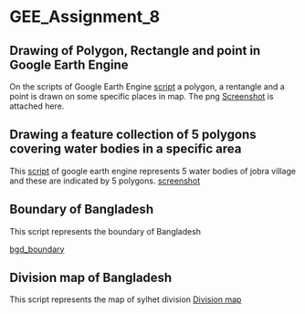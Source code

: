 # GEE_Assignment_8

## Drawing of Polygon, Rectangle and point in Google Earth Engine
On the scripts of Google Earth Engine [script](https://code.earthengine.google.com/1d1468835ba903f5a8a7dcd2e7c03e7f) a polygon, a rentangle and a point is drawn on some specific places in map.
The png [Screenshot](https://github.com/oishi-12/GEE_Assignment_8/blob/main/Draw_rectangle_polygon_Point.png) is attached here.

## Drawing a feature collection of 5 polygons covering water bodies in a specific area

This [script](https://code.earthengine.google.com/b00a0bdefdb6d6d61c6f5fc278625341) of google earth engine represents 5 water bodies of jobra village and these are indicated by 5 polygons. [screenshot](https://github.com/oishi-12/GEE_Assignment_8/blob/main/5%20polygon%20of%20waterbodies.png)

## Boundary of Bangladesh
This script represents the boundary of Bangladesh

[bgd_boundary](https://code.earthengine.google.com/c0a09f4da77dc6c31a146aece768a23a) 

## Division map of Bangladesh
This script represents the map of sylhet division [Division map](https://code.earthengine.google.com/7c9d6163b2dc988953fcb07312ecad62)
